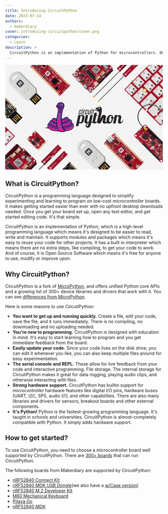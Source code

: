 ```yaml
---
title: Introducing CircuitPython
date: 2023-07-14
authors:
  - makerdiary
cover: introducing-circuitpython/cover.png
categories:
  - Learn
description: >
  CircuitPython is an implementation of Python for microcontrollers. Once you get your board set up, open any text editor, and start editing code.
---
```


![](cover.png)

## What is CircuitPython?

CircuitPython is a programming language designed to simplify experimenting and learning to program on low-cost microcontroller boards. It makes getting started easier than ever with no upfront desktop downloads needed. Once you get your board set up, open any text editor, and get started editing code. It's that simple.

CircuitPython is an implementation of Python, which is a high-level programming language which means it's designed to be easier to read, write and maintain. It supports modules and packages which means it's easy to reuse your code for other projects. It has a built in interpreter which means there are no extra steps, like compiling, to get your code to work. And of course, it is Open Source Software which means it's free for anyone to use, modify or improve upon.

## Why CircuitPython?

CircuitPython is a fork of [MicroPython](https://micropython.org/), and offers unified Python core APIs and a growing list of 300+ device libraries and drivers that work with it. You can see [differences from MicroPython](https://github.com/adafruit/circuitpython#differences-from-micropython).

Here is some reasons to use CircuitPython:

- **You want to get up and running quickly.** Create a file, edit your code, save the file, and it runs immediately. There is no compiling, no downloading and no uploading needed.
- **You're new to programming.** CircuitPython is designed with education in mind. It's easy to start learning how to program and you get immediate feedback from the board.
- **Easily update your code.** Since your code lives on the disk drive, you can edit it whenever you like, you can also keep multiple files around for easy experimentation.
- **The serial console and REPL.** These allow for live feedback from your code and interactive programming. File storage. The internal storage for CircuitPython makes it great for data-logging, playing audio clips, and otherwise interacting with files.
- **Strong hardware support.** CircuitPython has builtin support for microcontroller hardware features like digital I/O pins, hardware buses (UART, I2C, SPI), audio I/O, and other capabilities. There are also many libraries and drivers for sensors, breakout boards and other external components.
- **It's Python!** Python is the fastest-growing programming language. It's taught in schools and universities. CircuitPython is almost-completely compatible with Python. It simply adds hardware support.

## How to get started?

To use CircuitPython, you need to choose a microcontroller board well supported by CircuitPython. There are [300+ boards](https://circuitpython.org/downloads) that can run CircuitPython.

The following boards from Makerdiary are supported by CircuitPython:

- [nRF52840 Connect Kit](https://makerdiary.com/products/nrf52840-connectkit)
- [nRF52840 MDK USB Dongle](https://makerdiary.com/products/nrf52840-mdk-usb-dongle)(we also have a [w/Case version](https://makerdiary.com/products/nrf52840-mdk-usb-dongle-w-case))
- [nRF52840 M.2 Developer Kit](https://makerdiary.com/products/nrf52840-m2-developer-kit)
- [M60 Mechanical Keyboard](https://makerdiary.com/products/m60-mechanical-keyboard-pcba)
- [Pitaya Go](https://makerdiary.com/products/pitaya-go)
- [nRF52840 MDK](https://makerdiary.com/products/nrf52840-mdk-iot-development-kit)
